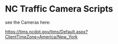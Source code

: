 # NC Traffic Camera Scripts

see the Cameras here:

https://tims.ncdot.gov/tims/Default.aspx?ClientTimeZone=America/New_York
